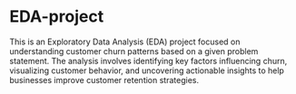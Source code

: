 # EDA-project
This is an Exploratory Data Analysis (EDA) project focused on understanding customer churn patterns based on a given problem statement. The analysis involves identifying key factors influencing churn, visualizing customer behavior, and uncovering actionable insights to help businesses improve customer retention strategies.
